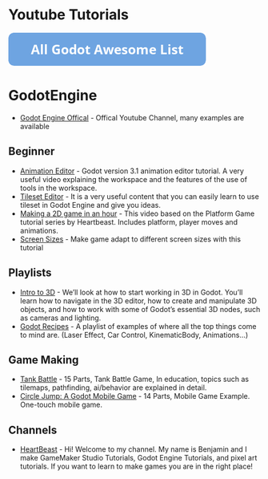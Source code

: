 # Youtube Tutorials

[![Godot Awesome List](icons/button.png)](https://github.com/hto/awesome-godot)

# GodotEngine
- [Godot Engine Offical](https://www.youtube.com/c/GodotEngineOfficial) - Offical Youtube Channel, many examples are available

## Beginner
- [Animation Editor](https://www.youtube.com/watch?v=18Em80Bfjp4) - Godot version 3.1 animation editor tutorial. A very useful video explaining the workspace and the features of the use of tools in the workspace.
- [Tileset Editor](https://www.youtube.com/watch?v=V9OoaOlXc_4) - It is a very useful content that you can easily learn to use tileset in Godot Engine and give you ideas.
- [Making a 2D game in an hour](https://www.youtube.com/watch?v=xQIaRSXh4ic) - This video based on the Platform Game tutorial series by Heartbeast. Includes platform, player moves and animations.
- [Screen Sizes](https://www.youtube.com/watch?v=gkY6X-bziHQ) - Make game adapt to different screen sizes with this tutorial

## Playlists
- [Intro to 3D](https://www.youtube.com/watch?v=SQ7soQ-N-eQ&list=PLsk-HSGFjnaFwmOFrfD4gQQqvgvEUielY) - We’ll look at how to start working in 3D in Godot. You’ll learn how to navigate in the 3D editor, how to create and manipulate 3D objects, and how to work with some of Godot’s essential 3D nodes, such as cameras and lighting.
- [Godot Recipes](https://www.youtube.com/watch?v=ajk4RcR0R4g&list=PLsk-HSGFjnaFOLHUcZFHD988Wg39rkopw) - A playlist of examples of where all the top things come to mind are. (Laser Effect, Car Control, KinematicBody, Animations...)

## Game Making
- [Tank Battle](https://www.youtube.com/watch?v=sQ1FpD0DYF8&list=PLsk-HSGFjnaFC8kEv6MaLXnnDcevGpSWf) - 15 Parts, Tank Battle Game, In education, topics such as tilemaps, pathfinding, ai/behavior are explained in detail.
- [Circle Jump: A Godot Mobile Game](https://www.youtube.com/watch?v=wU6otgwaNQg&list=PLsk-HSGFjnaHH6JyhJI2w8JI76v1F6B-X) - 14 Parts, Mobile Game Example. One-touch mobile game.

## Channels
- [HeartBeast](https://www.youtube.com/user/uheartbeast) - Hi! Welcome to my channel. My name is Benjamin and I make GameMaker Studio Tutorials, Godot Engine Tutorials, and pixel art tutorials. If you want to learn to make games you are in the right place!